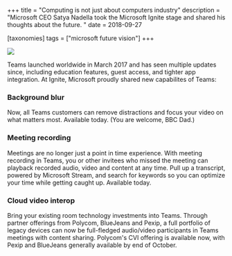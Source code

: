 +++
title = "Computing is not just about computers industry"
description = "Microsoft CEO Satya Nadella took the Microsoft Ignite stage and shared his thoughts about the future. "
date = 2018-09-27

[taxonomies]
tags = ["microsoft future vision"]
+++

![](https://8gportalvhdsf9v440s15hrt.blob.core.windows.net/ignite2018/img/Teams%20-%20Blue%20your%20background.gif)

Teams launched worldwide in March 2017 and has seen multiple updates
since, including education features, guest access, and tighter app
integration. At Ignite, Microsoft proudly shared new capabilites of
Teams:

### Background blur

Now, all Teams customers can remove distractions and focus your video on
what matters most. Available today. (You are welcome, BBC Dad.)

### Meeting recording

Meetings are no longer just a point in time experience. With meeting
recording in Teams, you or other invitees who missed the meeting can
playback recorded audio, video and content at any time. Pull up a
transcript, powered by Microsoft Stream, and search for keywords so you
can optimize your time while getting caught up. Available today.

### Cloud video interop

Bring your existing room technology investments into Teams. Through
partner offerings from Polycom, BlueJeans and Pexip, a full portfolio of
legacy devices can now be full-fledged audio/video participants in Teams
meetings with content sharing. Polycom's CVI offering is
available now, with Pexip and BlueJeans generally available by end of
October.